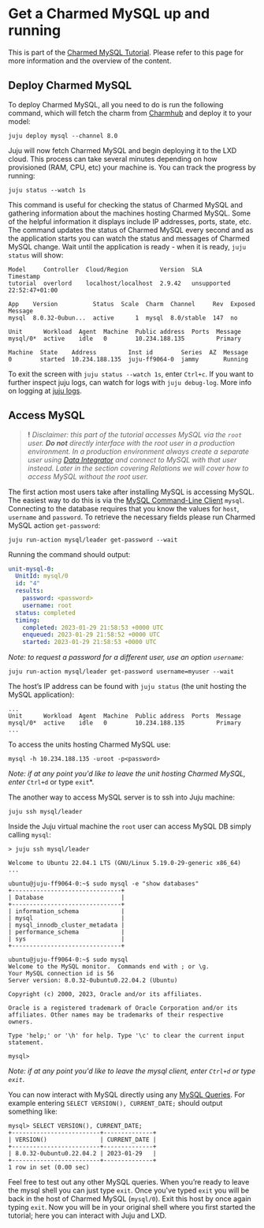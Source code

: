 # Get a Charmed MySQL up and running

This is part of the [Charmed MySQL Tutorial](/t/charmed-mysql-tutorial-overview/9922?channel=8.0). Please refer to this page for more information and the overview of the content.

## Deploy Charmed MySQL

To deploy Charmed MySQL, all you need to do is run the following command, which will fetch the charm from [Charmhub](https://charmhub.io/mysql?channel=8.0) and deploy it to your model:
```shell
juju deploy mysql --channel 8.0
```

Juju will now fetch Charmed MySQL and begin deploying it to the LXD cloud. This process can take several minutes depending on how provisioned (RAM, CPU, etc) your machine is. You can track the progress by running:
```shell
juju status --watch 1s
```

This command is useful for checking the status of Charmed MySQL and gathering information about the machines hosting Charmed MySQL. Some of the helpful information it displays include IP addresses, ports, state, etc. The command updates the status of Charmed MySQL every second and as the application starts you can watch the status and messages of Charmed MySQL change. Wait until the application is ready - when it is ready, `juju status` will show:
```shell
Model     Controller  Cloud/Region         Version  SLA          Timestamp
tutorial  overlord    localhost/localhost  2.9.42   unsupported  22:52:47+01:00

App    Version          Status  Scale  Charm  Channel     Rev  Exposed  Message
mysql  8.0.32-0ubun...  active      1  mysql  8.0/stable  147  no

Unit      Workload  Agent  Machine  Public address  Ports  Message
mysql/0*  active    idle   0        10.234.188.135         Primary

Machine  State    Address         Inst id        Series  AZ  Message
0        started  10.234.188.135  juju-ff9064-0  jammy       Running
```
To exit the screen with `juju status --watch 1s`, enter `Ctrl+c`.
If you want to further inspect juju logs, can watch for logs with `juju debug-log`.
More info on logging at [juju logs](https://juju.is/docs/olm/juju-logs).

## Access MySQL
> **!** *Disclaimer: this part of the tutorial accesses MySQL via the `root` user. **Do not** directly interface with the root user in a production environment. In a production environment always create a separate user using [Data Integrator](https://charmhub.io/data-integrator) and connect to MySQL with that user instead. Later in the section covering Relations we will cover how to access MySQL without the root user.*

The first action most users take after installing MySQL is accessing MySQL. The easiest way to do this is via the [MySQL Command-Line Client](https://dev.mysql.com/doc/refman/8.0/en/mysql.html) `mysql`. Connecting to the database requires that you know the values for `host`, `username` and `password`. To retrieve the necessary fields please run Charmed MySQL action `get-password`:
```shell
juju run-action mysql/leader get-password --wait
```
Running the command should output:
```yaml
unit-mysql-0:
  UnitId: mysql/0
  id: "4"
  results:
    password: <password>
    username: root
  status: completed
  timing:
    completed: 2023-01-29 21:58:53 +0000 UTC
    enqueued: 2023-01-29 21:58:52 +0000 UTC
    started: 2023-01-29 21:58:53 +0000 UTC

```

*Note: to request a password for a different user, use an option `username`:*
```shell
juju run-action mysql/leader get-password username=myuser --wait
```

The host’s IP address can be found with `juju status` (the unit hosting the MySQL application):
```shell
...
Unit      Workload  Agent  Machine  Public address  Ports  Message
mysql/0*  active    idle   0        10.234.188.135         Primary
...
```

To access the units hosting Charmed MySQL use:
```shell
mysql -h 10.234.188.135 -uroot -p<password>
```
*Note: if at any point you'd like to leave the unit hosting Charmed MySQL, enter* `Ctrl+d` or type `exit`*.

The another way to access MySQL server is to ssh into Juju machine:
```shell
juju ssh mysql/leader
```

Inside the Juju virtual machine the `root` user can access MySQL DB simply calling `mysql`:
```shell
> juju ssh mysql/leader

Welcome to Ubuntu 22.04.1 LTS (GNU/Linux 5.19.0-29-generic x86_64)
...

ubuntu@juju-ff9064-0:~$ sudo mysql -e "show databases"
+-------------------------------+
| Database                      |
+-------------------------------+
| information_schema            |
| mysql                         |
| mysql_innodb_cluster_metadata |
| performance_schema            |
| sys                           |
+-------------------------------+

ubuntu@juju-ff9064-0:~$ sudo mysql
Welcome to the MySQL monitor.  Commands end with ; or \g.
Your MySQL connection id is 56
Server version: 8.0.32-0ubuntu0.22.04.2 (Ubuntu)

Copyright (c) 2000, 2023, Oracle and/or its affiliates.

Oracle is a registered trademark of Oracle Corporation and/or its
affiliates. Other names may be trademarks of their respective
owners.

Type 'help;' or '\h' for help. Type '\c' to clear the current input statement.

mysql>
```
*Note: if at any point you'd like to leave the mysql client, enter `Ctrl+d` or type `exit`*.

You can now interact with MySQL directly using any [MySQL Queries](https://dev.mysql.com/doc/refman/8.0/en/entering-queries.html). For example entering `SELECT VERSION(), CURRENT_DATE;` should output something like:
```shell
mysql> SELECT VERSION(), CURRENT_DATE;
+-------------------------+--------------+
| VERSION()               | CURRENT_DATE |
+-------------------------+--------------+
| 8.0.32-0ubuntu0.22.04.2 | 2023-01-29   |
+-------------------------+--------------+
1 row in set (0.00 sec)
```

Feel free to test out any other MySQL queries. When you’re ready to leave the mysql shell you can just type `exit`. Once you've typed `exit` you will be back in the host of Charmed MySQL (`mysql/0`). Exit this host by once again typing `exit`. Now you will be in your original shell where you first started the tutorial; here you can interact with Juju and LXD.